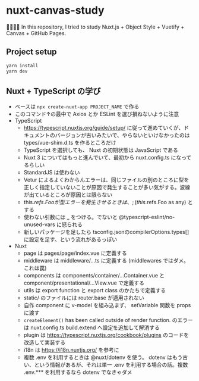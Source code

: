 # nuxt-canvas-study

✌🏽✌🏽 In this repository, I tried to study Nuxt.js + Object Style + Vuetify + Canvas + GitHub Pages.

## Project setup

```bash
yarn install
yarn dev
```

## Nuxt + TypeScript の学び

- ベースは `npx create-nuxt-app PROJECT_NAME` で作る
- このコマンド↑の最中で Axios とか ESLint を選び損ねないように注意
- TypeScript
    - https://typescript.nuxtjs.org/guide/setup/ に従って進めていくが、ドキュメントのバージョンが古いみたいで、やらないといけなかったのは types/vue-shim.d.ts を作るところだけ
    - TypeScript を選択しても、 Nuxt の初期状態は JavaScript である
    - Nuxt 3 についてはもっと進んでいて、最初から nuxt.config.ts になってるらしい
    - StandardJS は使わない
    - Vetur によるよくわからんエラーは、同じファイルの別のところに型を正しく指定していないことが原因で発生することが多い気がする。波線が出ているところが原因とは限らない
    - this.$refs.Foo が型エラーを発生させるときは、 ;(this.$refs.Foo as any) とする
    - 使わない引数には _ をつける。でないと @typescript-eslint/no-unused-vars に怒られる
    - 新しいパッケージを足したら tsconfig.jsonのcompilerOptions.types[] に設定を足す、という流れがあるっぽい
- Nuxt
    - page は pages/page/index.vue に定義する
    - middleware は middleware/...ts に定義する (middlewares ではダメ。これは罠)
    - components は components/container/...Container.vue と component/presentational/...View.vue で定義する
    - utils は export function と export class のかたちで定義する
    - static/ のファイルには router.base が適用されない
    - 自作 component に v-model を組み込まず、 setVariable 関数を props に渡す
    - `createElement()` has been called outside of render function. のエラーは nuxt.config.ts build.extend へ設定を追加して解消する
    - plugin は https://typescript.nuxtjs.org/cookbook/plugins のコードを改造して実装する
    - i18n は https://i18n.nuxtjs.org/ を参考に
    - 複数 .env を利用するときは @nuxt/dotenv を使う。 dotenv はもう古い、という情報があるが、それは単一 .env を利用する場合の話。複数 .env.*** を利用するなら dotenv でなきゃダメ
